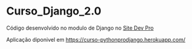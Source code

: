 # Curso_Django_2.0

Código desenvolvido no modulo de Django no [Site Dev Pro](www.pythonpro.com.br)

Aplicação diponivel em https://curso-pythonprodjango.herokuapp.com/

